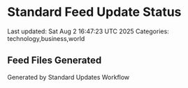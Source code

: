 # Standard Feed Update Status
Last updated: Sat Aug  2 16:47:23 UTC 2025
Categories: technology,business,world

## Feed Files Generated

Generated by Standard Updates Workflow
